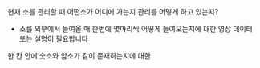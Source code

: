 현재 소를 관리할 때 어떤소가 어디에 가는지 관리를 어떻게 하고 있는지?
+ 소를 외부에서 들여올 때 한번에 몇마리씩 어떻게 들여오는지에 대한 영상 데이터 또는 설명이 필요합니다

한 칸 안에 숫소와 암소가 같이 존재하는지에 대한
